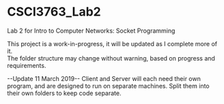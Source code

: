 # CSCI3763_Lab2
Lab 2 for Intro to Computer Networks: Socket Programming

This project is a work-in-progress, it will be updated as I complete more of it.  
The folder structure may change without warning, based on progress and requirements.

--Update 11 March 2019--
Client and Server will each need their own program, and are designed to run on
separate machines. Split them into their own folders to keep code separate.
